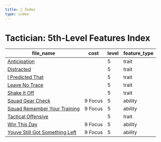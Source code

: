 ```yaml
---
title: 📑 Index
type: index
---
```


# Tactician: 5th-Level Features Index

| file_name                                                                   | cost    | level | feature_type |
| --------------------------------------------------------------------------- | ------- | ----- | ------------ |
| [Anticipation](../Anticipation)                                             |         | 5     | trait        |
| [Distracted](../Distracted)                                                 |         | 5     | trait        |
| [I Predicted That](../I%20Predicted%20That)                                 |         | 5     | trait        |
| [Leave No Trace](../Leave%20No%20Trace)                                     |         | 5     | trait        |
| [Shake It Off](../Shake%20It%20Off)                                         |         | 5     | trait        |
| [Squad Gear Check](../Squad%20Gear%20Check)                                 | 9 Focus | 5     | ability      |
| [Squad Remember Your Training](../Squad%20Remember%20Your%20Training)       | 9 Focus | 5     | ability      |
| [Tactical Offensive](../Tactical%20Offensive)                               |         | 5     | trait        |
| [Win This Day](../Win%20This%20Day)                                         | 9 Focus | 5     | ability      |
| [Youve Still Got Something Left](../Youve%20Still%20Got%20Something%20Left) | 9 Focus | 5     | ability      |
